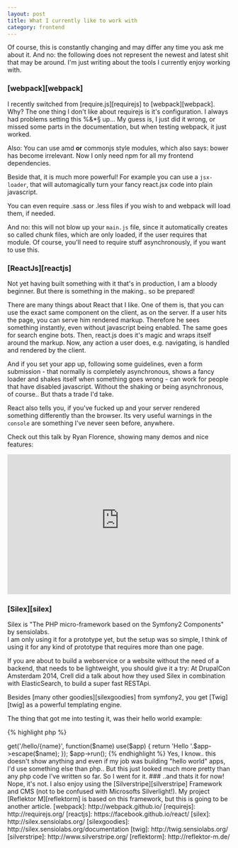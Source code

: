 ```yaml
---
layout: post
title: What I currently like to work with
category: frontend
---
```


Of course, this is constantly changing and may differ any time you ask me about it. And no: the following does not represent the newest and latest shit that may be around. I'm just writing about the tools I currently enjoy working with.

### [webpack][webpack]

I recently switched from [require.js][requirejs] to [webpack][webpack]. Why? The one thing I don't like about requirejs is it's configuration. I always had problems setting this %&*§ up... My guess is, I just did it wrong, or missed some parts in the documentation, but when testing webpack, it just worked.

Also: You can use amd **or** commonjs style modules, which also says: bower has become irrelevant. Now I only need npm for all my frontend dependencies.

Beside that, it is much more powerful! For example you can use a `jsx-loader`, that will automagically turn your fancy react.jsx code into plain javascript.

You can even require .sass or .less files if you wish to and webpack will load them, if needed.

And no: this will not blow up your `main.js` file, since it automatically creates so called chunk files, which are only loaded, if the user requires that module. Of course, you'll need to require stuff asynchronously, if you want to use this.

### [ReactJs][reactjs]

Not yet having built something with it that's in production, I am a bloody beginner. But there is something in the making.. so be prepared!

There are many things about React that I like. One of them is, that you can use the exact same component on the client, as on the server. If a user hits the page, you can serve him rendered markup. Therefore he sees something instantly, even without javascript being enabled. The same goes for search engine bots. Then, react.js does it's magic and wraps itself around the markup. Now, any action a user does, e.g. navigating, is handled and rendered by the client.

And if you set your app up, following some guidelines, even a form submission - that normally is completely asynchronous, shows a fancy loader and shakes itself when something goes wrong - can work for people that have disabled javascript. Without the shaking or being asynchronous, of course.. But thats a trade I'd take.

React also tells you, if you've fucked up and your server rendered something differently than the browser. Its very useful warnings in the `console` are something I've never seen before, anywhere.

Check out this talk by Ryan Florence, showing many demos and nice features:

<iframe width="100%" height="315" src="https://www.youtube-nocookie.com/embed/z5e7kWSHWTg" frameborder="0" allowfullscreen></iframe>

### [Silex][silex]

Silex is "The PHP micro-framework based on the Symfony2 Components" by sensiolabs.  
I am only using it for a prototype yet, but the setup was so simple, I think of using it for any kind of prototype that requires more than one page.

If you are about to build a webservice or a website without the need of a backend, that needs to be lightweight, you should give it a try:
At DrupalCon Amsterdam 2014, Crell did a talk about how they used Silex in combination with ElasticSearch, to build a super fast RESTApi.

Besides [many other goodies][silexgoodies] from symfony2, you get [Twig][twig] as a powerful templating engine.

The thing that got me into testing it, was their hello world example:

{% highlight php %}
<?php
require_once __DIR__.'/../vendor/autoload.php';

$app = new Silex\Application();

$app->get('/hello/{name}', function($name) use($app) {
    return 'Hello '.$app->escape($name);
});

$app->run();
{% endhighlight %}

Yes, I know.. this doesn't show anything and even if my job was building "hello world" apps, I'd use something else than php.. But this just looked much more pretty than any php code I've written so far. So I went for it.

### ..and thats it for now!

Nope, it's not. I also enjoy using the [Silverstripe][silverstripe] Framework and CMS (not to be confused with Microsofts Silverlight!).

My project [Reflektor M][reflektorm] is based on this framework, but this is going to be another article.


[webpack]: http://webpack.github.io/
[requirejs]: http://requirejs.org/
[reactjs]: https://facebook.github.io/react/
[silex]: http://silex.sensiolabs.org/
[silexgoodies]: http://silex.sensiolabs.org/documentation
[twig]: http://twig.sensiolabs.org/
[silverstripe]: http://www.silverstripe.org/
[reflektorm]: http://reflektor-m.de/